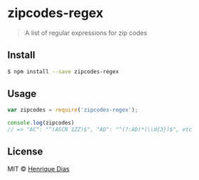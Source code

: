 # zipcodes-regex

> A list of regular expressions for zip codes


## Install

```sh
$ npm install --save zipcodes-regex
```


## Usage

```js
var zipcodes = require('zipcodes-regex');

console.log(zipcodes)
// => "AC": "^(ASCN 1ZZ)$", "AD": "^(?:AD)*(\\d{3})$", etc
```

## License

MIT © [Henrique Dias](http://henriquedias.com)
